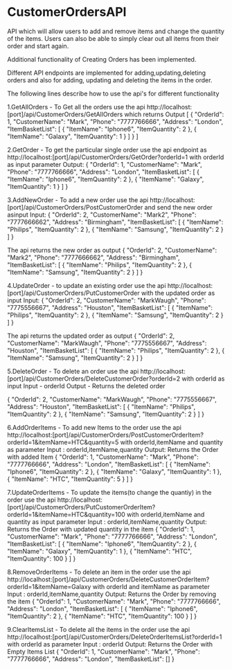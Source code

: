 # CustomerOrdersAPI
API which will allow users to add and remove items and change the quantity of the items. Users can also be able to simply clear out all items from their order and start again.

Additional functionality of Creating Orders has been implemented.

Different  API endpoints are implemented for adding,updating,deleting orders and also for adding, updating and deleting the items in the order.

The following lines describe how to use the api's for different functionality

1.GetAllOrders - To Get all the orders use the api
http://localhost:[port]/api/CustomerOrders/GetAllOrders which returns
Output
[
  {
    "OrderId": 1,
    "CustomerName": "Mark",
    "Phone": "7777766666",
    "Address": "London",
    "ItemBasketList": [
      {
        "ItemName": "Iphone6",
        "ItemQuantity": 2
      },
      {
        "ItemName": "Galaxy",
        "ItemQuantity": 1
      }
    ]
  }
]

2.GetOrder - To get the particular single order use the api endpoint as
http://localhost:[port]/api/CustomerOrders/GetOrder?orderId=1 
with orderId as input parameter
Output:
{
  "OrderId": 1,
  "CustomerName": "Mark",
  "Phone": "7777766666",
  "Address": "London",
  "ItemBasketList": [
    {
      "ItemName": "Iphone6",
      "ItemQuantity": 2
    },
    {
      "ItemName": "Galaxy",
      "ItemQuantity": 1
    }
  ]
}

3.AddNewOrder - To add a new order use the api 
http://localhost:[port]/api/CustomerOrders/PostCustomerOrder and send the new order asinput
Input:
{
    "OrderId": 2,
    "CustomerName": "Mark2",
    "Phone": "7777666662",
    "Address": "Birmingham",
    "ItemBasketList": [
      {
        "ItemName": "Philips",
        "ItemQuantity": 2
      },
      {
        "ItemName": "Samsung",
        "ItemQuantity": 2
      }
    ]
  }

  The api returns the new order as output
  {
    "OrderId": 2,
    "CustomerName": "Mark2",
    "Phone": "7777666662",
    "Address": "Birmingham",
    "ItemBasketList": [
      {
        "ItemName": "Philips",
        "ItemQuantity": 2
      },
      {
        "ItemName": "Samsung",
        "ItemQuantity": 2
      }
    ]
  }


4.UpdateOrder - to update an existing order use the api
http://localhost:[port]/api/CustomerOrders/PutCustomerOrder with the updated order as input
Input:
{
  "OrderId": 2,
  "CustomerName": "MarkWaugh",
  "Phone": "7775556667",
  "Address": "Houston",
  "ItemBasketList": [
    {
      "ItemName": "Philips",
      "ItemQuantity": 2
    },
    {
      "ItemName": "Samsung",
      "ItemQuantity": 2
    }
  ]
}

The api returns the updated order as output
{
  "OrderId": 2,
  "CustomerName": "MarkWaugh",
  "Phone": "7775556667",
  "Address": "Houston",
  "ItemBasketList": [
    {
      "ItemName": "Philips",
      "ItemQuantity": 2
    },
    {
      "ItemName": "Samsung",
      "ItemQuantity": 2
    }
  ]
}

5.DeleteOrder - To delete an order use the api
http://localhost:[port]/api/CustomerOrders/DeleteCustomerOrder?orderId=2 with orderId as input
Input - orderId
Output - Returns the deleted order

{
  "OrderId": 2,
  "CustomerName": "MarkWaugh",
  "Phone": "7775556667",
  "Address": "Houston",
  "ItemBasketList": [
    {
      "ItemName": "Philips",
      "ItemQuantity": 2
    },
    {
      "ItemName": "Samsung",
      "ItemQuantity": 2
    }
  ]
}

6.AddOrderItems - To add new Items to the order use the api
http://localhost:[port]/api/CustomerOrders/PostCustomerOrderItem?orderId=1&itemName=HTC&quantity=5
with orderId,itemName and quantity as parameter
Input : orderId,itemName,quantity
Output: Returns the Order with added Item
{
  "OrderId": 1,
  "CustomerName": "Mark",
  "Phone": "7777766666",
  "Address": "London",
  "ItemBasketList": [
    {
      "ItemName": "Iphone6",
      "ItemQuantity": 2
    },
    {
      "ItemName": "Galaxy",
      "ItemQuantity": 1
    },
    {
      "ItemName": "HTC",
      "ItemQuantity": 5
    }
  ]
}

7.UpdateOrderItems - To update the items(to change the quantiy) in the order use the api
http://localhost:[port]/api/CustomerOrders/PutCustomerOrderItem?orderId=1&itemName=HTC&quantity=100
with orderId,itemName and quantity as input parameter
Input : orderId,itemName,quantity
Output: Returns the Order with updated quantity in the item
{
  "OrderId": 1,
  "CustomerName": "Mark",
  "Phone": "7777766666",
  "Address": "London",
  "ItemBasketList": [
    {
      "ItemName": "Iphone6",
      "ItemQuantity": 2
    },
    {
      "ItemName": "Galaxy",
      "ItemQuantity": 1
    },
    {
      "ItemName": "HTC",
      "ItemQuantity": 100
    }
  ]
}

8.RemoveOrderItems - To delete an item in the order use the api 
http://localhost:[port]/api/CustomerOrders/DeleteCustomerOrderItem?orderId=1&itemName=Galaxy
with orderId and itemName as parameter
Input : orderId,itemName,quantity
Output: Returns the Order by removing the item
{
  "OrderId": 1,
  "CustomerName": "Mark",
  "Phone": "7777766666",
  "Address": "London",
  "ItemBasketList": [
    {
      "ItemName": "Iphone6",
      "ItemQuantity": 2
    },
    {
      "ItemName": "HTC",
      "ItemQuantity": 100
    }
  ]
}


9.ClearItemsList - To delete all the items in the order use the api
http://localhost:[port]/api/CustomerOrders/DeleteOrderItemsList?orderId=1
with orderId as parameter
Input : orderId
Output: Returns the Order with Empty Items List
{
  "OrderId": 1,
  "CustomerName": "Mark",
  "Phone": "7777766666",
  "Address": "London",
  "ItemBasketList": []
} 

